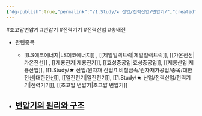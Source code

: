 ```yaml
---
{"dg-publish":true,"permalink":"/1.Study/★ 산업/전력산업/변압기/","created":"2024-11-20T21:02:29.164+09:00","updated":"2025-06-03T20:07:21.826+09:00"}
---
```


#초고압변압기 #변압기 #전력기기 #전력산업 #송배전 

- 관련종목
	-  [[LS에코에너지\|LS에코에너지]] , [[제일일렉트릭\|제일일렉트릭]], [[가온전선\|가온전선]] , [[제룡전기\|제룡전기]], [[효성중공업\|효성중공업]], [[제룡산업\|제룡산업]], [[1.Study/★ 산업/원자재 산업/1.비철금속/원자재가공업/종목/대한전선\|대한전선]], [[일진전기\|일진전기]], [[1.Study/★ 산업/전력산업/전력기기\|전력기기]], [[초고압 변압기\|초고압 변압기]]

- [변압기의 원리와 구조](10.23_상승%20가도%20속%20체크포인트.pdf#page=16&selection=19,0,24,2&color=yellow)
	- 
